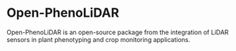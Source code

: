 # Open-PhenoLiDAR
Open-PhenoLiDAR is an open-source package from the integration of LiDAR sensors in plant phenotyping and crop monitoring applications.
